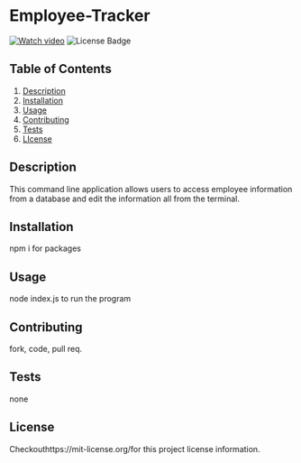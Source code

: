# Employee-Tracker
[![Watch video](https://drive.google.com/file/d/1wgtdqBOWfZaAcrZuJjWzM7mukVQ6cwla/view)](https://drive.google.com/file/d/1wgtdqBOWfZaAcrZuJjWzM7mukVQ6cwla/view)
![License Badge](https://shields.io/badge/license-MIT-blue)
## Table of Contents
1. [Description](#description)
2. [Installation](#installation)
3. [Usage](#usage)
4. [Contributing](#contributing)
5. [Tests](#tests)
6. [LIcense](#lIcense)


## Description
This command line application allows users to access employee information from a database and edit the information all from the terminal. 
## Installation
npm i for packages 
## Usage
node index.js to run the program
## Contributing
fork, code, pull req.
## Tests
none
## License
Checkouthttps://mit-license.org/for this project license information.
